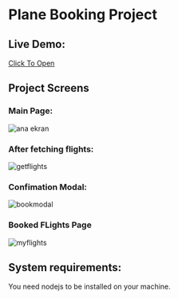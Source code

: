 # Plane Booking Project
## Live Demo: 
[Click To Open]([https://example.com](https://appfellas-9eafa7e39408.herokuapp.com/myflights))

## Project Screens
### Main Page:
![ana ekran](https://github.com/user-attachments/assets/e0d7713f-576d-4fa5-931d-02b7894b07ab)
### After fetching flights:
![getflights](https://github.com/user-attachments/assets/11792956-86f0-472d-bc3c-49bf7ef14629)
### Confimation Modal:
![bookmodal](https://github.com/user-attachments/assets/9261ae7e-aaac-46c3-b795-843683b244c1)
 ### Booked FLights Page
 ![myflights](https://github.com/user-attachments/assets/bf68e031-219c-4790-aca4-d9d5867cd13b)

## System requirements:
You need nodejs to be installed on your machine.
